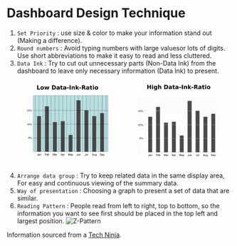 # Dashboard Design Technique

1. `Set Priority` : use size & color to make your information stand out (Making a difference).
2. `Round numbers` : Avoid typing numbers with large values ​​or lots of digits. Use short abbreviations to make it easy to read and less cluttered.
3. `Data Ink` : Try to cut out unnecessary parts (Non-Data Ink) from the dashboard to leave only necessary information (Data Ink) to present.
   ![Graph Ref](../assets/data-ink.png)
4. `Arrange data group` : Try to keep related data in the same display area, For easy and continuous viewing of the summary data.
5. `Way of presentation` : Choosing a graph to present a set of data that are similar.
6. `Reading Pattern` : People read from left to right, top to bottom, so the information you want to see first should be placed in the top left and largest position.
   ![Z-Pattern](https://miro.medium.com/v2/resize:fit:1200/0*ieHHMKA9vV72bcgV.jpg)

Information sourced from a [Tech Ninja](https://www.facebook.com/share/p/frLmTinXTtezYzpW/).
